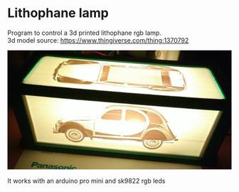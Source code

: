 # Lithophane lamp
Program to control a 3d printed lithophane rgb lamp.  
3d model source: https://www.thingiverse.com/thing:1370792  

![lamp image](lamp.jpg)

It works with an arduino pro mini and sk9822 rgb leds
